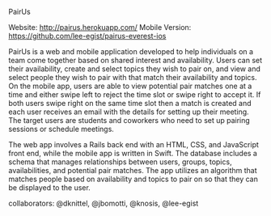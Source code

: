PairUs

Website: http://pairus.herokuapp.com/
Mobile Version: https://github.com/lee-egist/pairus-everest-ios

PairUs is a web and mobile application developed to help individuals on a team come together based on shared interest and availability. Users can set their availability, create and select topics they wish to pair on, and view and select people they wish to pair with that match their availability and topics. On the mobile app, users are able to view potential pair matches one at a time and either swipe left to reject the time slot or swipe right to accept it. If both users swipe right on the same time slot then a match is created and each user receives an email with the details for setting up their meeting. The target users are students and coworkers who need to set up pairing sessions or schedule meetings.

The web app involves a Rails back end with an HTML, CSS, and JavaScript front end, while the mobile app is written in Swift. The database includes a schema that manages relationships between users, groups, topics, availabilities, and potential pair matches. The app utilizes an algorithm that matches people based on availability and topics to pair on so that they can be displayed to the user.

collaborators: @dknittel, @jbomotti, @knosis, @lee-egist 
